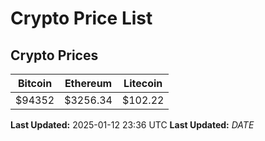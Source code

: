 # Crypto Price List

## Crypto Prices
| Bitcoin | Ethereum | Litecoin |
| ------- | -------- | -------- |
| $94352 | $3256.34 | $102.22 |
**Last Updated:** 2025-01-12 23:36 UTC
**Last Updated:** $DATE$
